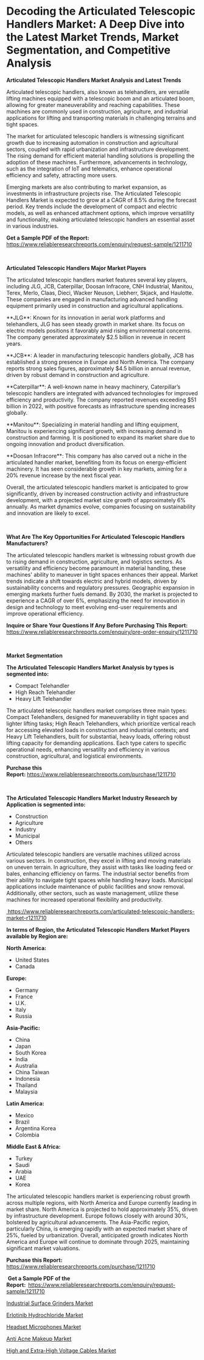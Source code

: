 <p><h1>Decoding the Articulated Telescopic Handlers Market: A Deep Dive into the Latest Market Trends, Market Segmentation, and Competitive Analysis</h1></p><p><strong>Articulated Telescopic Handlers Market Analysis and Latest Trends</strong></p>
<p><p>Articulated telescopic handlers, also known as telehandlers, are versatile lifting machines equipped with a telescopic boom and an articulated boom, allowing for greater maneuverability and reaching capabilities. These machines are commonly used in construction, agriculture, and industrial applications for lifting and transporting materials in challenging terrains and tight spaces.</p><p>The market for articulated telescopic handlers is witnessing significant growth due to increasing automation in construction and agricultural sectors, coupled with rapid urbanization and infrastructure development. The rising demand for efficient material handling solutions is propelling the adoption of these machines. Furthermore, advancements in technology, such as the integration of IoT and telematics, enhance operational efficiency and safety, attracting more users. </p><p>Emerging markets are also contributing to market expansion, as investments in infrastructure projects rise. The Articulated Telescopic Handlers Market is expected to grow at a CAGR of 8.5% during the forecast period. Key trends include the development of compact and electric models, as well as enhanced attachment options, which improve versatility and functionality, making articulated telescopic handlers an essential asset in various industries.</p></p>
<p><strong>Get a Sample PDF of the Report:&nbsp;</strong> <a href="https://www.reliableresearchreports.com/enquiry/request-sample/1211710?utm_campaign=5&utm_medium=2&utm_source=Github&utm_content=ia&utm_term=17122024&utm_id=articulated-telescopic-handlers">https://www.reliableresearchreports.com/enquiry/request-sample/1211710</a></p>
<p>&nbsp;</p>
<p><strong>Articulated Telescopic Handlers Major Market Players</strong></p>
<p><p>The articulated telescopic handlers market features several key players, including JLG, JCB, Caterpillar, Doosan Infracore, CNH Industrial, Manitou, Terex, Merlo, Claas, Dieci, Wacker Neuson, Liebherr, Skjack, and Haulotte. These companies are engaged in manufacturing advanced handling equipment primarily used in construction and agricultural applications.</p><p>**JLG**: Known for its innovation in aerial work platforms and telehandlers, JLG has seen steady growth in market share. Its focus on electric models positions it favorably amid rising environmental concerns. The company generated approximately $2.5 billion in revenue in recent years.</p><p>**JCB**: A leader in manufacturing telescopic handlers globally, JCB has established a strong presence in Europe and North America. The company reports strong sales figures, approximately $4.5 billion in annual revenue, driven by robust demand in construction and agriculture.</p><p>**Caterpillar**: A well-known name in heavy machinery, Caterpillar’s telescopic handlers are integrated with advanced technologies for improved efficiency and productivity. The company reported revenues exceeding $51 billion in 2022, with positive forecasts as infrastructure spending increases globally.</p><p>**Manitou**: Specializing in material handling and lifting equipment, Manitou is experiencing significant growth, with increasing demand in construction and farming. It is positioned to expand its market share due to ongoing innovation and product diversification.</p><p>**Doosan Infracore**: This company has also carved out a niche in the articulated handler market, benefiting from its focus on energy-efficient machinery. It has seen considerable growth in key markets, aiming for a 20% revenue increase by the next fiscal year.</p><p>Overall, the articulated telescopic handlers market is anticipated to grow significantly, driven by increased construction activity and infrastructure development, with a projected market size growth of approximately 6% annually. As market dynamics evolve, companies focusing on sustainability and innovation are likely to excel.</p></p>
<p>&nbsp;</p>
<p><strong>What Are The Key Opportunities For Articulated Telescopic Handlers Manufacturers?</strong></p>
<p><p>The articulated telescopic handlers market is witnessing robust growth due to rising demand in construction, agriculture, and logistics sectors. As versatility and efficiency become paramount in material handling, these machines' ability to maneuver in tight spaces enhances their appeal. Market trends indicate a shift towards electric and hybrid models, driven by sustainability concerns and regulatory pressures. Geographic expansion in emerging markets further fuels demand. By 2030, the market is projected to experience a CAGR of over 6%, emphasizing the need for innovation in design and technology to meet evolving end-user requirements and improve operational efficiency.</p></p>
<p><strong>Inquire or Share Your Questions If Any Before Purchasing This Report:</strong> <a href="https://www.reliableresearchreports.com/enquiry/pre-order-enquiry/1211710?utm_campaign=5&utm_medium=2&utm_source=Github&utm_content=ia&utm_term=17122024&utm_id=articulated-telescopic-handlers">https://www.reliableresearchreports.com/enquiry/pre-order-enquiry/1211710</a></p>
<p>&nbsp;</p>
<p><strong>Market Segmentation</strong></p>
<p><strong>The Articulated Telescopic Handlers Market Analysis by types is segmented into:</strong></p>
<p><ul><li>Compact Telehandler</li><li>High Reach Telehandler</li><li>Heavy Lift Telehandler</li></ul></p>
<p><p>The articulated telescopic handlers market comprises three main types: Compact Telehandlers, designed for maneuverability in tight spaces and lighter lifting tasks; High Reach Telehandlers, which prioritize vertical reach for accessing elevated loads in construction and industrial contexts; and Heavy Lift Telehandlers, built for substantial, heavy loads, offering robust lifting capacity for demanding applications. Each type caters to specific operational needs, enhancing versatility and efficiency in various construction, agricultural, and logistical environments.</p></p>
<p><strong>Purchase this Report:&nbsp;</strong><a href="https://www.reliableresearchreports.com/purchase/1211710?utm_campaign=5&utm_medium=2&utm_source=Github&utm_content=ia&utm_term=17122024&utm_id=articulated-telescopic-handlers">https://www.reliableresearchreports.com/purchase/1211710</a></p>
<p>&nbsp;</p>
<p><strong>The Articulated Telescopic Handlers Market Industry Research by Application is segmented into:</strong></p>
<p><ul><li>Construction</li><li>Agriculture</li><li>Industry</li><li>Municipal</li><li>Others</li></ul></p>
<p><p>Articulated telescopic handlers are versatile machines utilized across various sectors. In construction, they excel in lifting and moving materials on uneven terrain. In agriculture, they assist with tasks like loading feed or bales, enhancing efficiency on farms. The industrial sector benefits from their ability to navigate tight spaces while handling heavy loads. Municipal applications include maintenance of public facilities and snow removal. Additionally, other sectors, such as waste management, utilize these machines for increased operational flexibility and productivity.</p></p>
<p><a href="https://www.reliableresearchreports.com/articulated-telescopic-handlers-market-r1211710?utm_campaign=5&utm_medium=2&utm_source=Github&utm_content=ia&utm_term=17122024&utm_id=articulated-telescopic-handlers">&nbsp;https://www.reliableresearchreports.com/articulated-telescopic-handlers-market-r1211710</a></p>
<p><strong>In terms of Region, the Articulated Telescopic Handlers Market Players available by Region are:</strong></p>
<p>
    <p> <strong> North America: </strong>
        <ul>
            <li>United States</li>
            <li>Canada</li>
        </ul>
        </p> 
    <p> <strong> Europe: </strong>
        <ul>
            <li>Germany</li>
            <li>France</li>
            <li>U.K.</li>
            <li>Italy</li>
            <li>Russia</li>
        </ul>
        </p> 
    <p> <strong> Asia-Pacific: </strong>
        <ul>
            <li>China</li>
            <li>Japan</li>
            <li>South Korea</li>
            <li>India</li>
            <li>Australia</li>
            <li>China Taiwan</li>
            <li>Indonesia</li>
            <li>Thailand</li>
            <li>Malaysia</li>
        </ul>
        </p> 
    <p> <strong> Latin America: </strong>
        <ul>
            <li>Mexico</li>
            <li>Brazil</li>
            <li>Argentina Korea</li>
            <li>Colombia</li>
        </ul>
        </p> 
    <p> <strong> Middle East & Africa: </strong>
        <ul>
            <li>Turkey</li>
            <li>Saudi</li>
            <li>Arabia</li>
            <li>UAE</li>
            <li>Korea</li>
        </ul>
    </p>
    </p>
<p><p>The articulated telescopic handlers market is experiencing robust growth across multiple regions, with North America and Europe currently leading in market share. North America is projected to hold approximately 35%, driven by infrastructure development. Europe follows closely with around 30%, bolstered by agricultural advancements. The Asia-Pacific region, particularly China, is emerging rapidly with an expected market share of 25%, fueled by urbanization. Overall, anticipated growth indicates North America and Europe will continue to dominate through 2025, maintaining significant market valuations.</p></p>
<p><strong>Purchase this Report: </strong><a href="https://www.reliableresearchreports.com/purchase/1211710?utm_campaign=5&utm_medium=2&utm_source=Github&utm_content=ia&utm_term=17122024&utm_id=articulated-telescopic-handlers">https://www.reliableresearchreports.com/purchase/1211710</a></p>
<p>&nbsp;<strong>Get a Sample PDF of the Report:&nbsp;&nbsp;</strong><a href="https://www.reliableresearchreports.com/enquiry/request-sample/1211710?utm_campaign=5&utm_medium=2&utm_source=Github&utm_content=ia&utm_term=17122024&utm_id=articulated-telescopic-handlers">https://www.reliableresearchreports.com/enquiry/request-sample/1211710</a></p>
<p><strong></strong></p>
<p><p><a href="https://github.com/prosalinda88/Market-Research-Report-List-6/blob/main/industrial-surface-grinders-market.md?utm_campaign=5&utm_medium=2&utm_source=Github&utm_content=ia&utm_term=17122024&utm_id=articulated-telescopic-handlers">Industrial Surface Grinders Market</a></p><p><a href="https://www.linkedin.com/pulse/a-mkt-nova-vc8zf?utm_campaign=5&utm_medium=2&utm_source=Github&utm_content=ia&utm_term=17122024&utm_id=articulated-telescopic-handlers">Erlotinib Hydrochloride Market</a></p><p><a href="https://www.linkedin.com/pulse/amacro-overview-forecast-cagr-63-headset-microphones-marketfor-xu7of?utm_campaign=5&utm_medium=2&utm_source=Github&utm_content=ia&utm_term=17122024&utm_id=articulated-telescopic-handlers">Headset Microphones Market</a></p><p><a href="https://www.linkedin.com/pulse/anti-acne-makeup-market-metrics-like-size-growth-share-measured-pps9f?utm_campaign=5&utm_medium=2&utm_source=Github&utm_content=ia&utm_term=17122024&utm_id=articulated-telescopic-handlers">Anti Acne Makeup Market</a></p><p><a href="https://github.com/globismark/Market-Research-Report-List-5/blob/main/high-and-extra-high-voltage-cables-market.md?utm_campaign=5&utm_medium=2&utm_source=Github&utm_content=ia&utm_term=17122024&utm_id=articulated-telescopic-handlers">High and Extra-High Voltage Cables Market</a></p></p>